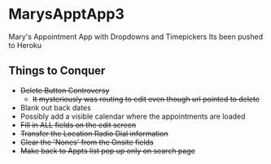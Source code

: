 # MarysApptApp3
Mary's Appointment App with Dropdowns and Timepickers
Its been pushed to Heroku

## Things to Conquer
* ~~Delete Button Controversy~~
    * ~~It mysteriously was routing to edit even though url pointed to delete~~
* Blank out back dates
* Possibly add a visible calendar where the appointments are loaded
* ~~Fill in ALL fields on the edit screen~~
* ~~Transfer the Location Radio Dial information~~
* ~~Clear the 'Nones' from the Onsite fields~~
* ~~Make back to Appts list pop up only on search page~~
